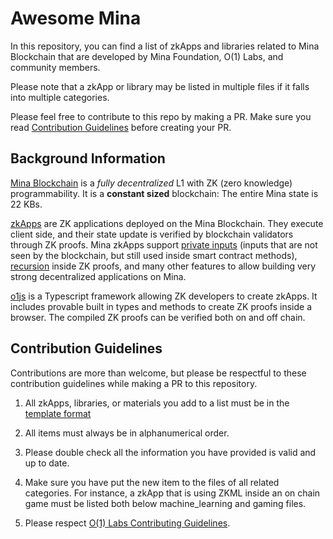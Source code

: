 # Awesome Mina

In this repository, you can find a list of zkApps and libraries related to Mina Blockchain that are developed by Mina Foundation, O(1) Labs, and community members.

Please note that a zkApp or library may be listed in multiple files if it falls into multiple categories.

Please feel free to contribute to this repo by making a PR. Make sure you read [Contribution Guidelines](/README.md#contribution-guidelines) before creating your PR.

## Background Information

[Mina Blockchain](https://minaprotocol.com/) is a _fully decentralized_ L1 with ZK (zero knowledge) programmability. It is a **constant sized** blockchain: The entire Mina state is 22 KBs.

[zkApps](https://docs.minaprotocol.com/zkapps) are ZK applications deployed on the Mina Blockchain. They execute client side, and their state update is verified by blockchain validators through ZK proofs. Mina zkApps support [private inputs](https://docs.minaprotocol.com/zkapps/o1js/smart-contracts#public-and-private-inputs) (inputs that are not seen by the blockchain, but still used inside smart contract methods), [recursion](https://docs.minaprotocol.com/zkapps/o1js/recursion) inside ZK proofs, and many other features to allow building very strong decentralized applications on Mina.

[o1js](https://www.npmjs.com/package/o1js) is a Typescript framework allowing ZK developers to create zkApps. It includes provable built in types and methods to create ZK proofs inside a browser. The compiled ZK proofs can be verified both on and off chain.

## Contribution Guidelines

Contributions are more than welcome, but please be respectful to these contribution guidelines while making a PR to this repository.

1. All zkApps, libraries, or materials you add to a list must be in the [template format](/template.md)

2. All items must always be in alphanumerical order.

3. Please double check all the information you have provided is valid and up to date.

4. Make sure you have put the new item to the files of all related categories. For instance, a zkApp that is using ZKML inside an on chain game must be listed both below machine_learning and gaming files.

5. Please respect [O(1) Labs Contributing Guidelines](https://github.com/o1-labs/o1js/blob/main/CONTRIBUTING.md).